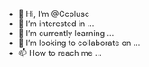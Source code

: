 - 👋 Hi, I’m @Ccplusc
- 👀 I’m interested in ...
- 🌱 I’m currently learning ...
- 💞️ I’m looking to collaborate on ...
- 📫 How to reach me ...

<!---
Ccplusc/Ccplusc is a ✨ special ✨ repository because its `README.md` (this file) appears on your GitHub profile.
You can click the Preview link to take a look at your changes.
--->
